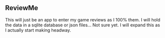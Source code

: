 ## ReviewMe

This will just be an app to enter my game reviews as I 100% them.
I will hold the data in a sqlite database or json files...
Not sure yet.
I will expand this as I actually start making headway.
